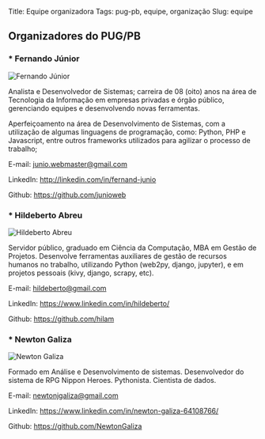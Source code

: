Title: Equipe organizadora
Tags: pug-pb, equipe, organização
Slug: equipe

## Organizadores do PUG/PB


### * Fernando Júnior
![Fernando Júnior]({filename}/images/fernando.jpg)

Analista e Desenvolvedor de Sistemas; carreira de 08 (oito) anos na área de Tecnologia da Informação em empresas privadas e órgão público, gerenciando equipes e desenvolvendo novas ferramentas.

Aperfeiçoamento na área de Desenvolvimento de Sistemas, com a utilização de algumas linguagens de programação, como: Python, PHP e Javascript, entre outros frameworks utilizados para agilizar o processo de trabalho;

E-mail: junio.webmaster@gmail.com

LinkedIn: http://linkedin.com/in/fernand-junio

Github: https://github.com/junioweb


### * Hildeberto Abreu
![Hildeberto Abreu]({filename}/images/hilam.jpg)

Servidor público, graduado em Ciência da Computação, MBA em Gestão de Projetos. Desenvolve ferramentas auxiliares de gestão de recursos humanos no trabalho, utilizando Python (web2py, django, jupyter), e em projetos pessoais (kivy, django, scrapy, etc).

E-mail: hildeberto@gmail.com

LinkedIn: https://www.linkedin.com/in/hildeberto/

Github: https://github.com/hilam


### * Newton Galiza
![Newton Galiza]({filename}/images/newton.jpg)

Formado em Análise e Desenvolvimento de sistemas.
Desenvolvedor do sistema de RPG Nippon Heroes.
Pythonista.
Cientista de dados.

E-mail: newtonjgaliza@gmail.com

LinkedIn: https://www.linkedin.com/in/newton-galiza-64108766/

Github: https://github.com/NewtonGaliza

